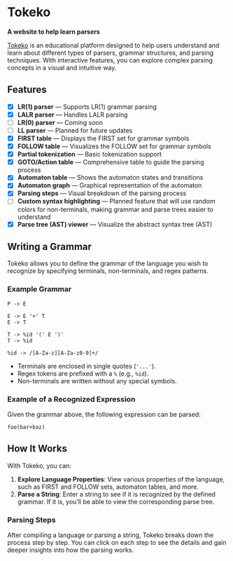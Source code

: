 # Tokeko
**A website to help learn parsers**

[Tokeko](https://tokeko.specy.app) is an educational platform designed to help users understand and learn about different types of parsers, grammar structures, and parsing techniques. With interactive features, you can explore complex parsing concepts in a visual and intuitive way.

## Features

- [x] **LR(1) parser** — Supports LR(1) grammar parsing
- [x] **LALR parser** — Handles LALR parsing
- [ ] **LR(0) parser** — Coming soon
- [ ] **LL parser** — Planned for future updates
- [x] **FIRST table** — Displays the FIRST set for grammar symbols
- [x] **FOLLOW table** — Visualizes the FOLLOW set for grammar symbols
- [x] **Partial tokenization** — Basic tokenization support
- [x] **GOTO/Action table** — Comprehensive table to guide the parsing process
- [x] **Automaton table** — Shows the automaton states and transitions
- [x] **Automaton graph** — Graphical representation of the automaton
- [x] **Parsing steps** — Visual breakdown of the parsing process
- [ ] **Custom syntax highlighting** — Planned feature that will use random colors for non-terminals, making grammar and parse trees easier to understand
- [x] **Parse tree (AST) viewer** — Visualize the abstract syntax tree (AST)

## Writing a Grammar

Tokeko allows you to define the grammar of the language you wish to recognize by specifying terminals, non-terminals, and regex patterns.

### Example Grammar

```
P -> E

E -> E '+' T
E -> T

T -> %id '(' E ')'
T -> %id

%id -> /[A-Za-z][A-Za-z0-9]+/
```

- Terminals are enclosed in single quotes (`'...'`).
- Regex tokens are prefixed with a `%` (e.g., `%id`).
- Non-terminals are written without any special symbols.

### Example of a Recognized Expression

Given the grammar above, the following expression can be parsed:
```plaintext
foo(bar+baz)
```

## How It Works

With Tokeko, you can:
1. **Explore Language Properties**: View various properties of the language, such as FIRST and FOLLOW sets, automaton tables, and more.
2. **Parse a String**: Enter a string to see if it is recognized by the defined grammar. If it is, you’ll be able to view the corresponding parse tree.

### Parsing Steps
After compiling a language or parsing a string, Tokeko breaks down the process step by step. You can click on each step to see the details and gain deeper insights into how the parsing works.

